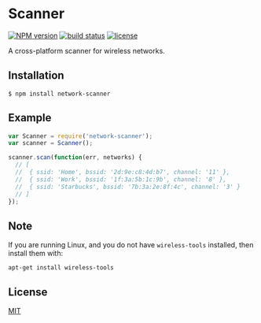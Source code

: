 
# Scanner
[![NPM version][npm-image]][npm-url]
[![build status][circle-image]][circle-url]
[![license][license-image]][license-url]

A cross-platform scanner for wireless networks.

## Installation

    $ npm install network-scanner

## Example

```js
var Scanner = require('network-scanner');
var scanner = Scanner();

scanner.scan(function(err, networks) {
  // [
  //  { ssid: 'Home', bssid: '2d:9e:c8:4d:b7', channel: '11' },
  //  { ssid: 'Work', bssid: '1f:3a:5b:1c:9b', channel: '8' },
  //  { ssid: 'Starbucks', bssid: '7b:3a:2e:8f:4c', channel: '3' }
  // ]
});
```

## Note

If you are running Linux, and you do not have `wireless-tools` installed, then install them with:

`apt-get install wireless-tools`

## License

[MIT](https://tldrlegal.com/license/mit-license)

[npm-image]: https://img.shields.io/npm/v/network-scanner.svg?style=flat-square
[npm-url]: https://npmjs.org/package/network-scanner
[circle-image]: https://img.shields.io/circleci/project/stevenmiller888/scanner.svg
[circle-url]: https://circleci.com/gh/stevenmiller888/scanner
[license-image]: https://img.shields.io/npm/l/express.svg
[license-url]: https://tldrlegal.com/license/mit-license
